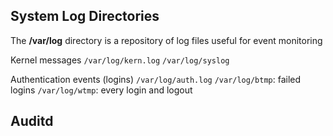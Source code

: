 ## System Log Directories
The **/var/log** directory is a repository of log files useful for event monitoring

Kernel messages
`/var/log/kern.log`
`/var/log/syslog`

Authentication events (logins)
`/var/log/auth.log`
`/var/log/btmp`: failed logins
`/var/log/wtmp`: every login and logout

## Auditd



